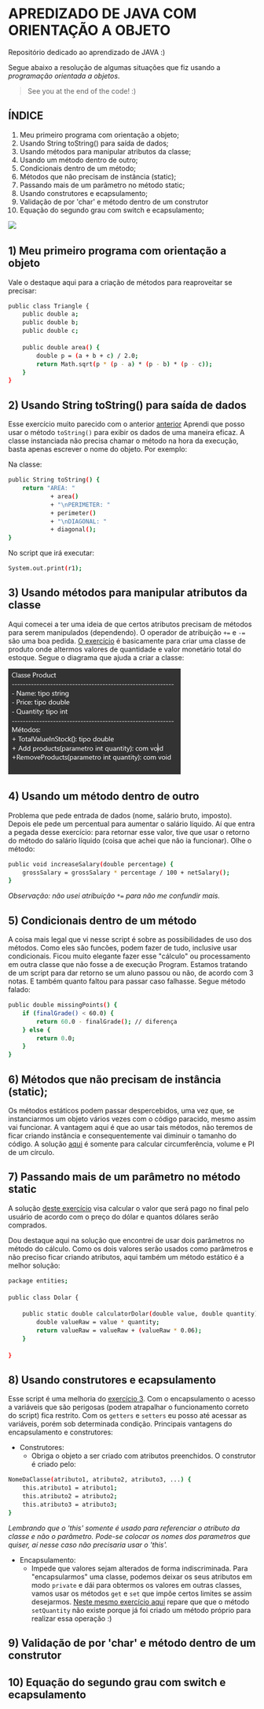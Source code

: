# APREDIZADO DE JAVA COM ORIENTAÇÃO A OBJETO
Repositório dedicado ao aprendizado de JAVA :)

Segue abaixo a resolução de algumas situações que fiz usando a *programação orientada a objetos*.

> See you at the end of the code! :)

## ÍNDICE

1) Meu primeiro programa com orientação a objeto;
2) Usando String toString() para saída de dados;
3) Usando métodos para manipular atributos da classe;
4) Usando um método dentro de outro; 
5) Condicionais dentro de um método; 
6) Métodos que não precisam de instância (static);
7) Passando mais de um parâmetro no método static; 
8) Usando construtores e ecapsulamento;
9) Validação de por 'char' e método dentro de um construtor
10) Equação do segundo grau com switch e ecapsulamento;

![](header.png)

## 1) Meu primeiro programa com orientação a objeto

Vale o destaque aqui para a criação de métodos para reaproveitar se precisar:

```sh
public class Triangle {
	public double a;
	public double b;
	public double c;
	
	public double area() {
		double p = (a + b + c) / 2.0;
		return Math.sqrt(p * (p - a) * (p - b) * (p - c));
	}
}
```

## 2) Usando String toString() para saída de dados

Esse exercício muito parecido com o anterior [anterior](https://github.com/guiosouza/JAVA_Learning/tree/main/1%20-%20triangle-orientacao-objeto/src)
Aprendi que posso usar o método `toString()` para exibir os dados de uma maneira eficaz. A classe instanciada não precisa chamar o método na hora da execução, basta apenas escrever o nome do objeto. Por exemplo:

Na classe:

```sh
public String toString() {
	return "AREA: "
			+ area()
			+ "\nPERIMETER: "
			+ perimeter()
			+ "\nDIAGONAL: "
			+ diagonal();
}
```

No script que irá executar:

```sh
System.out.print(r1);
```

## 3) Usando métodos para manipular atributos da classe

Aqui comecei a ter uma ideia de que certos atributos precisam de métodos para serem manipulados (dependendo). O operador de atribuição `+=` e `-=` são uma boa pedida. [O exercício](https://github.com/guiosouza/JAVA_Learning/tree/main/3%20-%20product-orientacao-objeto/src) é basicamente para criar uma classe de produto onde altermos valores de quantidade e valor monetário total do estoque. Segue o diagrama que ajuda a criar a classe:

<img
  src ="https://github.com/guiosouza/JAVA_Learning/blob/main/repo%20images/product.png"
/>



## 4) Usando um método dentro de outro

Problema que pede entrada de dados (nome, salário bruto, imposto). Depois ele pede um percentual para aumentar o salário líquido. Aí que entra a pegada desse exercício: para retornar esse valor, tive que usar o retorno do método do salário líquido (coisa que achei que não ia funcionar). Olhe o método:

```sh
public void increaseSalary(double percentage) {
	grossSalary = grossSalary * percentage / 100 + netSalary();
}
```
*Observação: não usei atribuição `*=` para não me confundir mais.*

## 5) Condicionais dentro de um método

A coisa mais legal que vi nesse script é sobre as possibilidades de uso dos métodos. Como eles são funcões, podem fazer de tudo, inclusive usar condicionais. Ficou muito elegante fazer esse "cálculo" ou processamento em outra classe que não fosse a de execução Program. Estamos tratando de um script para dar retorno se um aluno passou ou não, de acordo com 3 notas. E também quanto faltou para passar caso falhasse. Segue método falado:

```sh
public double missingPoints() {
	if (finalGrade() < 60.0) {
		return 60.0 - finalGrade(); // diferença
	} else {
		return 0.0;
	}
}
```

## 6) Métodos que não precisam de instância (static);

Os métodos estáticos podem passar despercebidos, uma vez que, se instanciarmos um objeto vários vezes com o código paracido, mesmo assim vai funcionar. A vantagem aqui é que ao usar tais métodos, não teremos de ficar criando instância e consequentemente vai diminuir o tamanho do código. A solução [aqui](https://github.com/guiosouza/JAVA_Learning/tree/main/6%20-%20static-member-test/src) é somente para calcular circumferência, volume e PI de um círculo.

## 7) Passando mais de um parâmetro no método static

A solução [deste exercício](https://github.com/guiosouza/JAVA_Learning/tree/main/7%20-%20static-member-dolar/src) visa calcular o valor que será pago no final pelo usuário de acordo com o preço do dólar e quantos dólares serão comprados.

Dou destaque aqui na solução que encontrei de usar dois parâmetros no método do cálculo. Como os dois valores serão usados como parâmetros e não preciso ficar criando atributos, aqui também um método estático é a melhor solução:

```sh
package entities;

public class Dolar {
	
	public static double calculatorDolar(double value, double quantity) {
		double valueRaw = value * quantity;
		return valueRaw = valueRaw + (valueRaw * 0.06);
	}

}
```
## 8) Usando construtores e ecapsulamento

Esse script é uma melhoria do [exercício 3](https://github.com/guiosouza/JAVA_Learning/tree/main/3%20-%20product-orientacao-objeto/src). Com o encapsulamento o acesso a variáveis que são perigosas (podem atrapalhar o funcionamento correto do script) fica restrito. Com os `getters` e `setters` eu posso até acessar as variáveis, porém sob determinada condição. Principais vantagens do encapsulamento e construtores:

* Construtores:
    * Obriga o objeto a ser criado com atributos preenchidos. O construtor é criado pelo:
```sh
NomeDaClasse(atributo1, atributo2, atributo3, ...) {
	this.atributo1 = atributo1;
	this.atributo2 = atributo2;
	this.atributo3 = atributo3;
}
```
*Lembrando que o 'this' somente é usado para referenciar o atributo da classe e não o parâmetro. Pode-se colocar os nomes dos parametros que quiser, aí nesse caso não precisaria usar o 'this'.*

* Encapsulamento:
    * Impede que valores sejam alterados de forma indiscriminada. Para "encapsularmos" uma classe, podemos deixar os seus atributos em modo `private` e dái para obtermos os valores em outras classes, vamos usar os métodos `get` e `set` que impõe certos limites se assim desejarmos. [Neste mesmo exercício aqui](https://github.com/guiosouza/JAVA_Learning/blob/main/8%20-%20product-using-constructor/src/entities/Product.java) repare que que o método `setQuantity` não existe porque já foi criado um método próprio para realizar essa operação :)


## 9) Validação de por 'char' e método dentro de um construtor



## 10) Equação do segundo grau com switch e ecapsulamento

